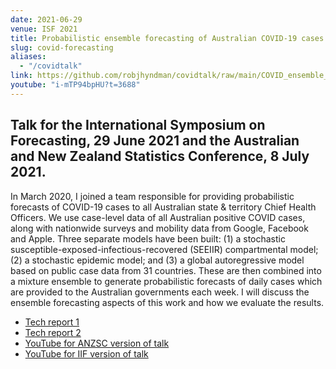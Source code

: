 ```yaml
---
date: 2021-06-29
venue: ISF 2021
title: Probabilistic ensemble forecasting of Australian COVID-19 cases
slug: covid-forecasting
aliases:
  - "/covidtalk"
link: https://github.com/robjhyndman/covidtalk/raw/main/COVID_ensemble_forecasting.pdf
youtube: "i-mTP94bpHU?t=3688"
---
```


## Talk for the International Symposium on Forecasting, 29 June 2021 and the Australian and New Zealand Statistics Conference, 8 July 2021.

In March 2020, I joined a team responsible for providing probabilistic forecasts of COVID-19 cases to all Australian state & territory Chief Health Officers. We use case-level data of all Australian positive COVID cases, along with nationwide surveys and mobility data from Google, Facebook and Apple. Three separate models have been built: (1) a stochastic susceptible-exposed-infectious-recovered (SEEIIR) compartmental model; (2) a stochastic epidemic model; and (3) a global autoregressive model based on public case data from 31 countries. These are then combined into a mixture ensemble to generate probabilistic forecasts of daily cases which are provided to the Australian governments each week. I will discuss the ensemble forecasting aspects of this work and how we evaluate the results.

 * [Tech report 1](https://robjhyndman.com/publications/covid19/)
 * [Tech report 2](https://robjhyndman.com/publications/covid19b/)
 * [YouTube for ANZSC version of talk](https://youtu.be/i-mTP94bpHU?t=3688)
 * [YouTube for IIF version of talk](https://youtu.be/WLrDEIyhQz4?t=2354)
